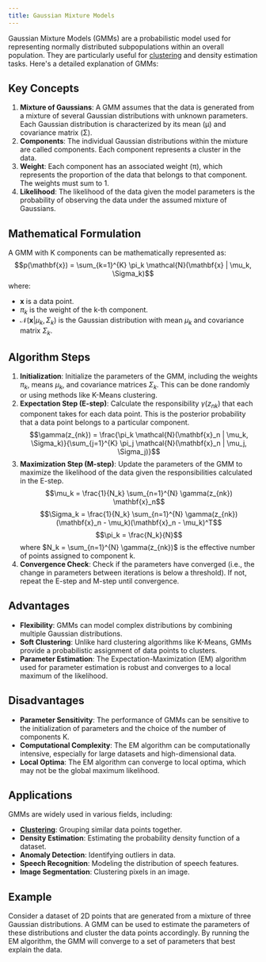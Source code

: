 ```yaml
---
title: Gaussian Mixture Models
---
```


Gaussian Mixture Models (GMMs) are a probabilistic model used for representing normally distributed subpopulations within an overall population. They are particularly useful for [clustering](/machine-learning-foundations/clustering) and density estimation tasks. Here's a detailed explanation of GMMs:

## Key Concepts

1. **Mixture of Gaussians**: A GMM assumes that the data is generated from a mixture of several Gaussian distributions with unknown parameters. Each Gaussian distribution is characterized by its mean (μ) and covariance matrix (Σ).
2. **Components**: The individual Gaussian distributions within the mixture are called components. Each component represents a cluster in the data.
3. **Weight**: Each component has an associated weight (π), which represents the proportion of the data that belongs to that component. The weights must sum to 1.
4. **Likelihood**: The likelihood of the data given the model parameters is the probability of observing the data under the assumed mixture of Gaussians.

## Mathematical Formulation

A GMM with K components can be mathematically represented as: $$p(\mathbf{x}) = \sum_{k=1}^{K} \pi_k \mathcal{N}(\mathbf{x} | \mu_k, \Sigma_k)$$ where:

- $\mathbf{x}$ is a data point.
- $\pi_k$ is the weight of the k-th component.
- $\mathcal{N}(\mathbf{x} | \mu_k, \Sigma_k)$ is the Gaussian distribution with mean $\mu_k$ and covariance matrix $\Sigma_k$.

## Algorithm Steps

1. **Initialization**: Initialize the parameters of the GMM, including the weights $\pi_k$, means $\mu_k$, and covariance matrices $\Sigma_k$. This can be done randomly or using methods like K-Means clustering.
2. **Expectation Step (E-step)**: Calculate the responsibility $\gamma(z_{nk})$ that each component takes for each data point. This is the posterior probability that a data point belongs to a particular component. $$\gamma(z_{nk}) = \frac{\pi_k \mathcal{N}(\mathbf{x}_n | \mu_k, \Sigma_k)}{\sum_{j=1}^{K} \pi_j \mathcal{N}(\mathbf{x}_n | \mu_j, \Sigma_j)}$$
3. **Maximization Step (M-step)**: Update the parameters of the GMM to maximize the likelihood of the data given the responsibilities calculated in the E-step. $$\mu_k = \frac{1}{N_k} \sum_{n=1}^{N} \gamma(z_{nk}) \mathbf{x}_n$$ $$\Sigma_k = \frac{1}{N_k} \sum_{n=1}^{N} \gamma(z_{nk}) (\mathbf{x}_n - \mu_k)(\mathbf{x}_n - \mu_k)^T$$ $$\pi_k = \frac{N_k}{N}$$ where $N_k = \sum_{n=1}^{N} \gamma(z_{nk})$ is the effective number of points assigned to component k.
4. **Convergence Check**: Check if the parameters have converged (i.e., the change in parameters between iterations is below a threshold). If not, repeat the E-step and M-step until convergence.

## Advantages

- **Flexibility**: GMMs can model complex distributions by combining multiple Gaussian distributions.
- **Soft Clustering**: Unlike hard clustering algorithms like K-Means, GMMs provide a probabilistic assignment of data points to clusters.
- **Parameter Estimation**: The Expectation-Maximization (EM) algorithm used for parameter estimation is robust and converges to a local maximum of the likelihood.

## Disadvantages

- **Parameter Sensitivity**: The performance of GMMs can be sensitive to the initialization of parameters and the choice of the number of components K.
- **Computational Complexity**: The EM algorithm can be computationally intensive, especially for large datasets and high-dimensional data.
- **Local Optima**: The EM algorithm can converge to local optima, which may not be the global maximum likelihood.

## Applications

GMMs are widely used in various fields, including:

- **[Clustering](/machine-learning-foundations/clustering)**: Grouping similar data points together.
- **Density Estimation**: Estimating the probability density function of a dataset.
- **Anomaly Detection**: Identifying outliers in data.
- **Speech Recognition**: Modeling the distribution of speech features.
- **Image Segmentation**: Clustering pixels in an image.

## Example

Consider a dataset of 2D points that are generated from a mixture of three Gaussian distributions. A GMM can be used to estimate the parameters of these distributions and cluster the data points accordingly. By running the EM algorithm, the GMM will converge to a set of parameters that best explain the data.
